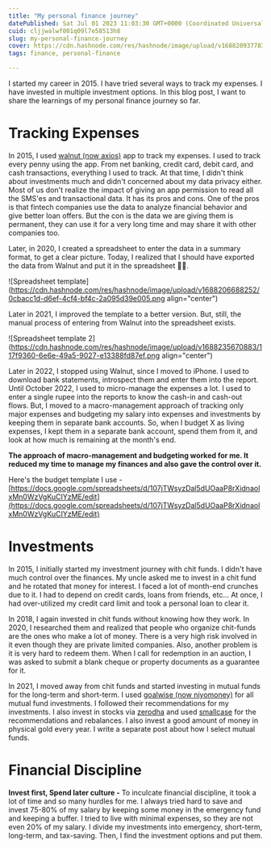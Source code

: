 ```yaml
---
title: "My personal finance journey"
datePublished: Sat Jul 01 2023 11:03:30 GMT+0000 (Coordinated Universal Time)
cuid: cljjwalwf001q09l7e58513h8
slug: my-personal-finance-journey
cover: https://cdn.hashnode.com/res/hashnode/image/upload/v1688209377830/546e789d-297b-4376-bb42-22345a311774.png
tags: finance, personal-finance

---
```


I started my career in 2015. I have tried several ways to track my expenses. I have invested in multiple investment options. In this blog post, I want to share the learnings of my personal finance journey so far.

# Tracking Expenses

In 2015, I used [walnut (now axios)](https://axio.co.in/walnut/) app to track my expenses. I used to track every penny using the app. From net banking, credit card, debit card, and cash transactions, everything I used to track. At that time, I didn't think about investments much and didn't concerned about my data privacy either. Most of us don't realize the impact of giving an app permission to read all the SMS'es and transactional data. It has its pros and cons. One of the pros is that fintech companies use the data to analyze financial behavior and give better loan offers. But the con is the data we are giving them is permanent, they can use it for a very long time and may share it with other companies too.

Later, in 2020, I created a spreadsheet to enter the data in a summary format, to get a clear picture. Today, I realized that I should have exported the data from Walnut and put it in the spreadsheet 🤦‍♂️.

![Spreadsheet template](https://cdn.hashnode.com/res/hashnode/image/upload/v1688206688252/0cbacc1d-d6ef-4cf4-bf4c-2a095d39e005.png align="center")

Later in 2021, I improved the template to a better version. But, still, the manual process of entering from Walnut into the spreadsheet exists.

![Spreadsheet template 2](https://cdn.hashnode.com/res/hashnode/image/upload/v1688235670883/117f9360-6e6e-49a5-9027-e13388fd87ef.png align="center")

Later in 2022, I stopped using Walnut, since I moved to iPhone. I used to download bank statements, introspect them and enter them into the report. Until October 2022, I used to micro-manage the expenses a lot. I used to enter a single rupee into the reports to know the cash-in and cash-out flows. But, I moved to a macro-management approach of tracking only major expenses and budgeting my salary into expenses and investments by keeping them in separate bank accounts. So, when I budget X as living expenses, I kept them in a separate bank account, spend them from it, and look at how much is remaining at the month's end.

**The approach of macro-management and budgeting worked for me. It reduced my time to manage my finances and also gave the control over it.**

Here's the budget template I use - [https://docs.google.com/spreadsheets/d/107jTWsyzDal5dUOaaP8rXidnaolxMn0WzVgKuCIYzME/edit](https://docs.google.com/spreadsheets/d/107jTWsyzDal5dUOaaP8rXidnaolxMn0WzVgKuCIYzME/edit)

# Investments

In 2015, I initially started my investment journey with chit funds. I didn't have much control over the finances. My uncle asked me to invest in a chit fund and he rotated that money for interest. I faced a lot of month-end crunches due to it. I had to depend on credit cards, loans from friends, etc... At once, I had over-utilized my credit card limit and took a personal loan to clear it.

In 2018, I again invested in chit funds without knowing how they work. In 2020, I researched them and realized that people who organize chit-funds are the ones who make a lot of money. There is a very high risk involved in it even though they are private limited companies. Also, another problem is it is very hard to redeem them. When I call for redemption in an auction, I was asked to submit a blank cheque or property documents as a guarantee for it.

In 2021, I moved away from chit funds and started investing in mutual funds for the long-term and short-term. I used [goalwise (now niyomoney)](https://niyomoney.com) for all mutual fund investments. I followed their recommendations for my investments. I also invest in stocks via [zerodha](https://kite.zerodha.com/) and used [smallcase](https://smallcase.com) for the recommendations and rebalances. I also invest a good amount of money in physical gold every year. I write a separate post about how I select mutual funds.

# Financial Discipline

**Invest first, Spend later culture -** To inculcate financial discipline, it took a lot of time and so many hurdles for me. I always tried hard to save and invest 75-80% of my salary by keeping some money in the emergency fund and keeping a buffer. I tried to live with minimal expenses, so they are not even 20% of my salary. I divide my investments into emergency, short-term, long-term, and tax-saving. Then, I find the investment options and put them.